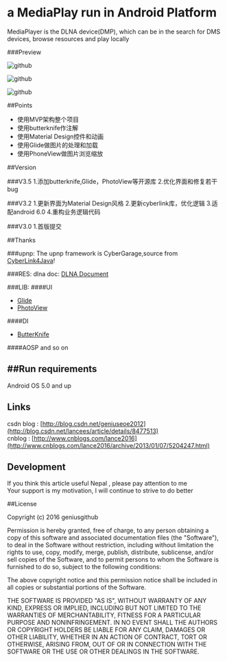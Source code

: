 a MediaPlay  run in Android Platform 
===========
MediaPlayer is the DLNA device(DMP), which can be in the search for DMS devices, browse resources and play locally

###Preview

![github](https://github.com/geniusgithub/MediaPlayer/blob/master/storage/main.jpg?raw=true "github")  

![github](https://github.com/geniusgithub/MediaPlayer/blob/master/storage/browse.jpg?raw=true "github")  

![github](https://github.com/geniusgithub/MediaPlayer/blob/master/storage/media.jpg?raw=true "github")  


##Points

* 使用MVP架构整个项目
* 使用butterknife作注解
* 使用Material Design控件和动画
* 使用Glide做图片的处理和加载
* 使用PhoneView做图片浏览缩放


##Version

###V3.5
1.添加butterknife,Glide，PhotoView等开源库
2.优化界面和修复若干bug

###V3.2
1.更新界面为Material Design风格
2.更新cyberlink库，优化逻辑
3.适配android 6.0
4.重构业务逻辑代码

###V3.0
1.首版提交


##Thanks

###upnp:
The upnp framework is CyberGarage,source from [CyberLink4Java](https://github.com/cybergarage/CyberLink4Java)!

###RES:
dlna doc: [DLNA Document](http://download.csdn.net/detail/geniuseoe2012/4969961)<br />

###LIB:
####UI
* [Glide](https://github.com/bumptech/glide)
* [PhotoView](https://github.com/chrisbanes/PhotoView)

####DI
* [ButterKnife](https://github.com/JakeWharton/butterknife)

####AOSP and so on


##Run requirements
------------------------------
Android OS 5.0 and up<br />


## Links
csdn blog : [http://blog.csdn.net/geniuseoe2012](http://blog.csdn.net/lancees/article/details/8477513)<br /> 
cnblog : [http://www.cnblogs.com/lance2016](http://www.cnblogs.com/lance2016/archive/2013/01/07/5204247.html)<br /> 


## Development
If you think this article useful Nepal , please pay attention to me<br />
Your support is my motivation, I will continue to strive to do better


##License

Copyright (c) 2016 geniusgithub

Permission is hereby granted, free of charge, to any person obtaining a copy of this software and associated documentation files (the "Software"), to deal in the Software without restriction, including without limitation the rights to use, copy, modify, merge, publish, distribute, sublicense, and/or sell copies of the Software, and to permit persons to whom the Software is furnished to do so, subject to the following conditions:

The above copyright notice and this permission notice shall be included in all copies or substantial portions of the Software.

THE SOFTWARE IS PROVIDED "AS IS", WITHOUT WARRANTY OF ANY KIND, EXPRESS OR IMPLIED, INCLUDING BUT NOT LIMITED TO THE WARRANTIES OF MERCHANTABILITY, FITNESS FOR A PARTICULAR PURPOSE AND NONINFRINGEMENT. IN NO EVENT SHALL THE AUTHORS OR COPYRIGHT HOLDERS BE LIABLE FOR ANY CLAIM, DAMAGES OR OTHER LIABILITY, WHETHER IN AN ACTION OF CONTRACT, TORT OR OTHERWISE, ARISING FROM, OUT OF OR IN CONNECTION WITH THE SOFTWARE OR THE USE OR OTHER DEALINGS IN THE SOFTWARE.
